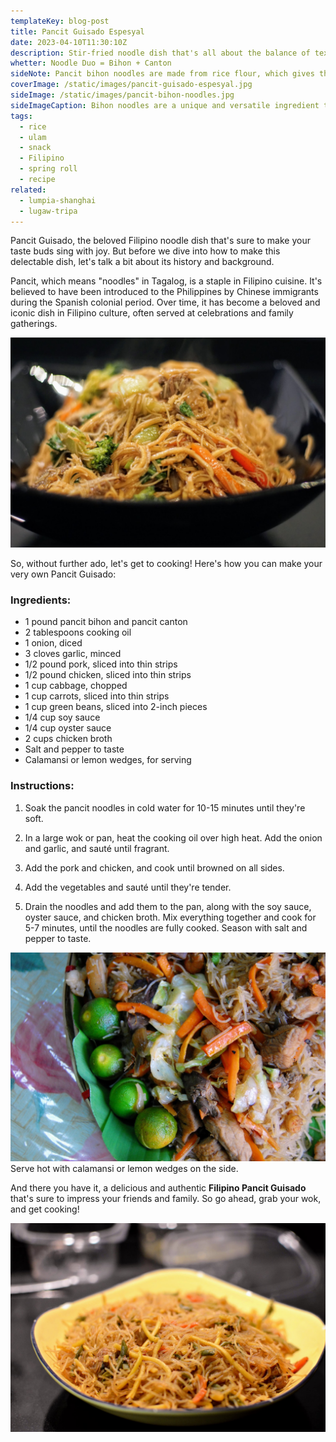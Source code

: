 ```yaml
---
templateKey: blog-post
title: Pancit Guisado Espesyal
date: 2023-04-10T11:30:10Z
description: Stir-fried noodle dish that's all about the balance of textures and flavors, with each ingredient bringing something special to the table.
whetter: Noodle Duo = Bihon + Canton
sideNote: Pancit bihon noodles are made from rice flour, which gives them a distinct flavor and texture. Unlike other types of noodles, such as wheat or egg noodles, pancit bihon noodles are gluten-free, making them a popular choice for those with gluten allergies or sensitivities. Bihon noodles are thin and delicate, which makes them easy to cook and adds a delicate texture to the dish. When cooked properly, they have a slightly chewy texture that pairs well with the other ingredients in the dish.
coverImage: /static/images/pancit-guisado-espesyal.jpg
sideImage: /static/images/pancit-bihon-noodles.jpg
sideImageCaption: Bihon noodles are a unique and versatile ingredient that adds a distinct flavor and texture to Filipino cuisine.
tags:
  - rice
  - ulam
  - snack
  - Filipino
  - spring roll
  - recipe
related: 
  - lumpia-shanghai
  - lugaw-tripa
---
```

Pancit Guisado, the beloved Filipino noodle dish that's sure to make your taste buds sing with joy. But before we dive into how to make this delectable dish, let's talk a bit about its history and background.

Pancit, which means "noodles" in Tagalog, is a staple in Filipino cuisine. It's believed to have been introduced to the Philippines by Chinese immigrants during the Spanish colonial period. Over time, it has become a beloved and iconic dish in Filipino culture, often served at celebrations and family gatherings.

![Pancit Guisado Espesyal served in a bowl](/static/images/pancit-guisado-special-bowl.jpg)

So, without further ado, let's get to cooking! Here's how you can make your very own Pancit Guisado:

### Ingredients:

- 1 pound pancit bihon and pancit canton
- 2 tablespoons cooking oil
- 1 onion, diced
- 3 cloves garlic, minced
- 1/2 pound pork, sliced into thin strips
- 1/2 pound chicken, sliced into thin strips
- 1 cup cabbage, chopped
- 1 cup carrots, sliced into thin strips
- 1 cup green beans, sliced into 2-inch pieces
- 1/4 cup soy sauce
- 1/4 cup oyster sauce
- 2 cups chicken broth
- Salt and pepper to taste
- Calamansi or lemon wedges, for serving

### Instructions:

1. Soak the pancit noodles in cold water for 10-15 minutes until they're soft.

2. In a large wok or pan, heat the cooking oil over high heat. Add the onion and garlic, and sauté until fragrant.

3. Add the pork and chicken, and cook until browned on all sides.

4. Add the vegetables and sauté until they're tender.

5. Drain the noodles and add them to the pan, along with the soy sauce, oyster sauce, and chicken broth. Mix everything together and cook for 5-7 minutes, until the noodles are fully cooked. Season with salt and pepper to taste.

![Pancit Guisado Espesyal served on a plate](/static/images/pancit-guisado-calamansi.jpg)
Serve hot with calamansi or lemon wedges on the side.

And there you have it, a delicious and authentic **Filipino Pancit Guisado** that's sure to impress your friends and family. So go ahead, grab your wok, and get cooking!

![Pancit Guisado Espesyal served on a plate](/static/images/pancit-guisado-special-plate.jpg)